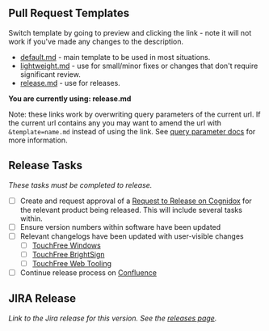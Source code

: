 ## Pull Request Templates

Switch template by going to preview and clicking the link - note it will not work if you've made any changes to the description.

- [default.md](?expand=1) - main template to be used in most situations.
- [lightweight.md](?expand=1&template=lightweight.md) - use for small/minor fixes or changes that don't require significant review.
- [release.md](?expand=1&template=release.md) - use for releases.

**You are currently using: release.md**

Note: these links work by overwriting query parameters of the current url. If the current url contains any you may want to amend the url with `&template=name.md` instead of using the link. See [query parameter docs](https://docs.github.com/en/pull-requests/collaborating-with-pull-requests/proposing-changes-to-your-work-with-pull-requests/using-query-parameters-to-create-a-pull-request) for more information.

## Release Tasks

_These tasks must be completed to release._

- [ ] Create and request approval of a [Request to Release on Cognidox](https://ultrahaptics.cdox.net/cgi-perl/browse-categories?id=973) for the relevant product being released. This will include several tasks within.
- [ ] Ensure version numbers within software have been updated
- [ ] Relevant changelogs have been updated with user-visible changes
    - [ ] [TouchFree Windows](/ultraleap/touchfree/blob/-/CHANGELOG-windows.md)
    - [ ] [TouchFree BrightSign](/ultraleap/touchfree/blob/-/CHANGELOG-brightsign.md)
    - [ ] [TouchFree Web Tooling](/ultraleap/touchfree/blob/-/TF_Tooling_Web/CHANGELOG.md)
- [ ] Continue release process on [Confluence](https://ultrahaptics.atlassian.net/wiki/spaces/SC/pages/3107979726/TouchFree+Work+Practices#Release-Processes)

## JIRA Release

_Link to the Jira release for this version. See the [releases page](https://ultrahaptics.atlassian.net/projects/TF?selectedItem=com.atlassian.jira.jira-projects-plugin%3Arelease-page)._
